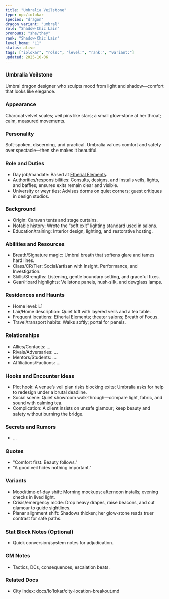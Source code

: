 ```yaml
---
title: "Umbralia Veilstone"
type: npc/iolokar
species: "dragon"
dragon_variant: "umbral"
role: "Shadow-Chic Lair"
pronouns: "she/they"
rank: "Shadow-Chic Lair"
level_home: "L1"
status: alive
tags: ["iolokar", "role:", "level:", "rank:", "variant:"]
updated: 2025-10-06
---
```

### Umbralia Veilstone

Umbral dragon designer who sculpts mood from light and shadow—comfort that looks like elegance.

### Appearance

Charcoal velvet scales; veil pins like stars; a small glow‑stone at her throat; calm, measured movements.

### Personality

Soft‑spoken, discerning, and practical. Umbralia values comfort and safety over spectacle—then she makes it beautiful.

### Role and Duties

- Day job/mandate: Based at [Etherial Elements](docs/Io'lokar/Locations/etherial-elements.md).
- Authorities/responsibilities: Consults, designs, and installs veils, lights, and baffles; ensures exits remain clear and visible.
- University or weyr ties: Advises dorms on quiet corners; guest critiques in design studios.

### Background

- Origin: Caravan tents and stage curtains.
- Notable history: Wrote the “soft exit” lighting standard used in salons.
- Education/training: Interior design, lighting, and restorative hosting.

### Abilities and Resources

- Breath/Signature magic: Umbral breath that softens glare and tames hard lines.
- Class/CR/Tier: Social/artisan with Insight, Performance, and Investigation.
- Skills/Strengths: Listening, gentle boundary setting, and graceful fixes.
- Gear/Hoard highlights: Veilstone panels, hush‑silk, and dewglass lamps.

### Residences and Haunts

- Home level: L1
- Lair/Home description: Quiet loft with layered veils and a tea table.
- Frequent locations: Etherial Elements; theater salons; Breath of Focus.
- Travel/transport habits: Walks softly; portal for panels.

### Relationships

- Allies/Contacts: ...
- Rivals/Adversaries: ...
- Mentors/Students: ...
- Affiliations/Factions: ...

### Hooks and Encounter Ideas

- Plot hook: A venue’s veil plan risks blocking exits; Umbralia asks for help to redesign under a brutal deadline.
- Social scene: Quiet showroom walk‑through—compare light, fabric, and sound with calming tea.
- Complication: A client insists on unsafe glamour; keep beauty and safety without burning the bridge.

### Secrets and Rumors

- ...

### Quotes

- "Comfort first. Beauty follows."
- "A good veil hides nothing important."

### Variants

- Mood/time‑of‑day shift: Morning mockups; afternoon installs; evening checks in lived light.
- Crisis/emergency mode: Drop heavy drapes, raise beacons, and cut glamour to guide sightlines.
- Planar alignment shift: Shadows thicken; her glow‑stone reads truer contrast for safe paths.

### Stat Block Notes (Optional)

- Quick conversion/system notes for adjudication.

### GM Notes

- Tactics, DCs, consequences, escalation beats.

### Related Docs

- City Index: docs/Io'lokar/city-location-breakout.md
